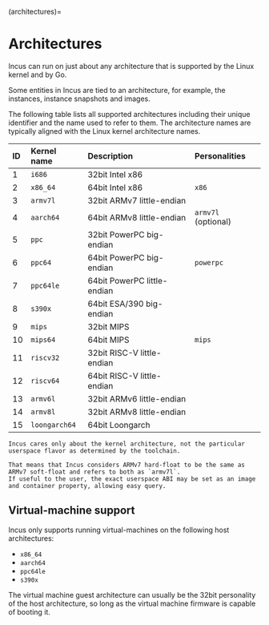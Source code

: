(architectures)=
# Architectures

Incus can run on just about any architecture that is supported by the Linux kernel and by Go.

Some entities in Incus are tied to an architecture, for example, the instances, instance snapshots and images.

The following table lists all supported architectures including their unique identifier and the name used to refer to them.
The architecture names are typically aligned with the Linux kernel architecture names.

ID    | Kernel name   | Description                     | Personalities
:---  | :---          | :----                           | :------------
1     | `i686`        | 32bit Intel x86                 |
2     | `x86_64`      | 64bit Intel x86                 | `x86`
3     | `armv7l`      | 32bit ARMv7 little-endian       |
4     | `aarch64`     | 64bit ARMv8 little-endian       | `armv7l` (optional)
5     | `ppc`         | 32bit PowerPC big-endian        |
6     | `ppc64`       | 64bit PowerPC big-endian        | `powerpc`
7     | `ppc64le`     | 64bit PowerPC little-endian     |
8     | `s390x`       | 64bit ESA/390 big-endian        |
9     | `mips`        | 32bit MIPS                      |
10    | `mips64`      | 64bit MIPS                      | `mips`
11    | `riscv32`     | 32bit RISC-V little-endian      |
12    | `riscv64`     | 64bit RISC-V little-endian      |
13    | `armv6l`      | 32bit ARMv6 little-endian       |
14    | `armv8l`      | 32bit ARMv8 little-endian       |
15    | `loongarch64` | 64bit Loongarch                 |

```{note}
Incus cares only about the kernel architecture, not the particular userspace flavor as determined by the toolchain.

That means that Incus considers ARMv7 hard-float to be the same as ARMv7 soft-float and refers to both as `armv7l`.
If useful to the user, the exact userspace ABI may be set as an image and container property, allowing easy query.
```

## Virtual-machine support

Incus only supports running virtual-machines on the following host architectures:

- `x86_64`
- `aarch64`
- `ppc64le`
- `s390x`

The virtual machine guest architecture can usually be the 32bit personality of the host architecture,
so long as the virtual machine firmware is capable of booting it.
